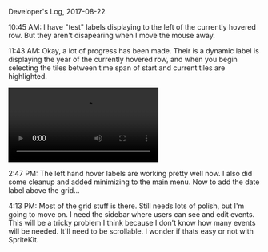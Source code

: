 Developer's Log, 2017-08-22

10:45 AM: I have "test" labels displaying to the left of the currently hovered row. But they aren't disapearing when I move the mouse away.

11:43 AM: Okay, a lot of progress has been made. Their is a dynamic label is displaying the year of the currently hovered row, and when you begin selecting the tiles between time span of start and current tiles are highlighted.

![Fig 1](./embed%20images/2017-08-22%20Fig%201.mov)

2:47 PM: The left hand hover labels are working pretty well now. I also did some cleanup and added minimizing to the main menu. Now to add the date label above the grid...

4:13 PM: Most of the grid stuff is there. Still needs lots of polish, but I'm going to move on. I need the sidebar where users can see and edit events. This will be a tricky problem I think because I don't know how many events will be needed. It'll need to be scrollable. I wonder if thats easy or not with SpriteKit.
